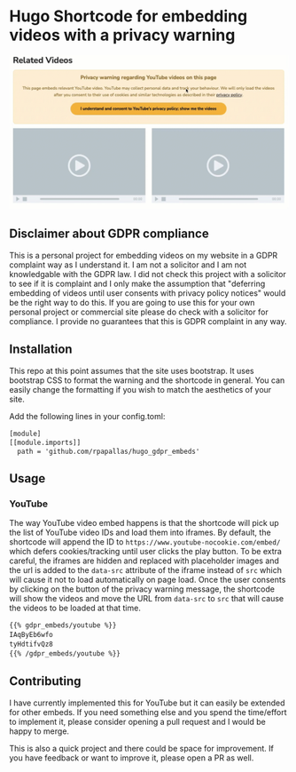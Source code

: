 # Hugo Shortcode for embedding videos with a privacy warning

<p align="center">
  <img src="repo_files/demo.gif">
</p>

## Disclaimer about GDPR compliance

This is a personal project for embedding videos on my website in a GDPR
complaint way as I understand it. I am not a solicitor and I am not
knowledgable with the GDPR law. I did not check this project with a solicitor
to see if it is complaint and I only make the assumption that "deferring
embedding of videos until user consents with privacy policy notices" would be
the right way to do this. If you are going to use this for your own personal
project or commercial site please do check with a solicitor for compliance. I
provide no guarantees that this is GDPR complaint in any way.

## Installation

This repo at this point assumes that the site uses bootstrap. It uses bootstrap
CSS to format the warning and the shortcode in general. You can easily change
the formatting if you wish to match the aesthetics of your site.

Add the following lines in your config.toml:

```
[module]
[[module.imports]]
  path = 'github.com/rpapallas/hugo_gdpr_embeds'
```

## Usage

### YouTube

The way YouTube video embed happens is that the shortcode will pick up
the list of YouTube video IDs and load them into iframes. By default, the
shortcode will append the ID to `https://www.youtube-nocookie.com/embed/` which
defers cookies/tracking until user clicks the play button. To be extra careful,
the iframes are hidden and replaced with placeholder images and the url is
added to the `data-src` attribute of the iframe instead of `src` 
which will cause it not to load automatically on page load. Once the user
consents by clicking on the button of the privacy warning message, the 
shortcode will show the videos and move the URL from `data-src` to `src` that 
will cause the videos to be loaded at that time.


```md
{{% gdpr_embeds/youtube %}}
IAqByEb6wfo
tyHdtifvQz8
{{% /gdpr_embeds/youtube %}}
```


## Contributing

I have currently implemented this for YouTube but it can easily be extended
for other embeds. If you need something else and you spend the time/effort to
implement it, please consider opening a pull request and I would be happy
to merge.

This is also a quick project and there could be space for improvement. If you 
have feedback or want to improve it, please open a PR as well.
